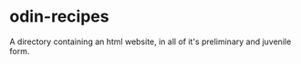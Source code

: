 # odin-recipes
A directory containing an html website, in all of it's preliminary and juvenile form.
